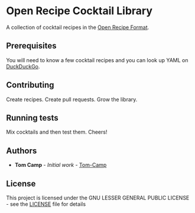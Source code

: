 # Open Recipe Cocktail Library

A collection of cocktail recipes in the [Open Recipe Format](https://open-recipe-format.readthedocs.io/en/latest/index.html).

## Prerequisites

You will need to know a few cocktail recipes and you can look up YAML on [DuckDuckGo](https://duckduckgo.com).

## Contributing

Create recipes. Create pull requests. Grow the library.

## Running tests

Mix cocktails and then test them. Cheers!

## Authors

* **Tom Camp** - *Initial work* - [Tom-Camp](https://github.com/Tom-Camp)

## License

This project is licensed under the GNU LESSER GENERAL PUBLIC LICENSE - see the [LICENSE](LICENSE.md) file for details
